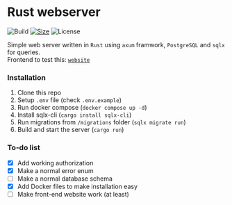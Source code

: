 # Rust webserver
![Build](https://img.shields.io/github/actions/workflow/status/Efimish/rust-webserver/build.yaml?logo=GitHub)
[![Size](https://img.shields.io/github/languages/code-size/Efimish/rust-webserver)](https://github.com/Efimsih/rust-webserver)
![License](https://img.shields.io/github/license/Efimish/rust-webserver)

Simple web server written in `Rust` using `axum` framwork, `PostgreSQL` and `sqlx` for queries.\
Frontend to test this: [`website`](../../../website)

### Installation
1. Clone this repo
2. Setup `.env` file (check `.env.example`)
3. Run docker compose (`docker compose up -d`)
4. Install sqlx-cli (`cargo install sqlx-cli`)
5. Run migrations from `/migrations` folder (`sqlx migrate run`)
6. Build and start the server (`cargo run`)

### To-do list
- [x] Add working authorization
- [x] Make a normal error enum
- [ ] Make a normal database schema
- [x] Add Docker files to make installation easy
- [ ] Make front-end website work (at least)
